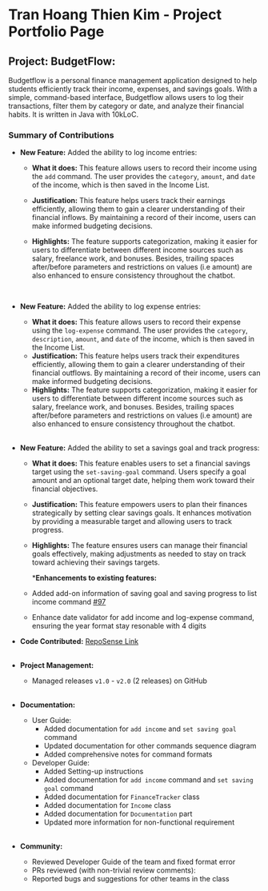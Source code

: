 # Tran Hoang Thien Kim - Project Portfolio Page

## Project: BudgetFlow:
Budgetflow is a personal finance management application designed to help students efficiently track their income,
expenses, and savings goals. With a simple, command-based interface, Budgetflow allows users to log their transactions,
filter them by category or date, and analyze their financial habits. It is written in Java with 10kLoC.

### Summary of Contributions
* __New Feature:__ Added the ability to log income entries:
    * **What it does:** This feature allows users to record their income using the `add` command. The user provides the `category`, `amount`, and `date` of the income, which is then saved in the Income List.
    * **Justification:** This feature helps users track their earnings efficiently, allowing them to gain a clearer understanding of their financial inflows. By maintaining a record of their income, users can make informed budgeting decisions.
  * **Highlights:** The feature supports categorization, making it easier for users to differentiate between different
    income sources such as salary, freelance work, and bonuses. Besides, trailing spaces after/before parameters and
    restrictions on values (i.e amount) are also enhanced to ensure consistency throughout the chatbot.

    <br>  

* __New Feature:__ Added the ability to log expense entries:
    * **What it does:** This feature allows users to record their expense using the `log-expense` command. The user
      provides the `category`, `description`, `amount`, and `date` of the income, which is then saved in the Income
      List.
    * **Justification:** This feature helps users track their expenditures efficiently, allowing them to gain a clearer
      understanding of their financial outflows. By maintaining a record of their income, users can make informed
      budgeting decisions.
    * **Highlights:** The feature supports categorization, making it easier for users to differentiate between different
      income sources such as salary, freelance work, and bonuses. Besides, trailing spaces after/before parameters and
      restrictions on values (i.e amount) are also enhanced to ensure consistency throughout the chatbot.

    <br>  

* __New Feature:__ Added the ability to set a savings goal and track progress:
    * **What it does:** This feature enables users to set a financial savings target using the `set-saving-goal` command. Users specify a goal amount and an optional target date, helping them work toward their financial objectives.
    * **Justification:** This feature empowers users to plan their finances strategically by setting clear savings goals. It enhances motivation by providing a measurable target and allowing users to track progress.
    * **Highlights:** The feature ensures users can manage their financial goals effectively, making adjustments as needed to stay on track toward achieving their savings targets.

      *__Enhancements to existing features:__
    * Added add-on information of saving goal and saving progress to list income command  [#97](https://github.com/AY2425S2-CS2113-T11a-1/tp/pull/97)
    * Enhance date validator for add income and log-expense command, ensuring the year format stay resonable with 4 digits
* __Code Contributed:__ [RepoSense Link](https://nus-cs2113-ay2425s2.github.io/tp-dashboard/?search=thienkim&sort=groupTitle&sortWithin=title&timeframe=commit&mergegroup=&groupSelect=groupByRepos&breakdown=true&checkedFileTypes=docs~functional-code~test-code~other&since=2025-02-21)
  <br><br>
* __Project Management:__
    * Managed releases `v1.0` - `v2.0` (2 releases) on GitHub
      <br><br>
* __Documentation:__
    * User Guide:
        * Added documentation for ```add income``` and ```set saving goal``` command
        * Updated documentation for other commands sequence diagram
        * Added comprehensive notes for command formats
    * Developer Guide:
        * Added Setting-up instructions
        * Added documentation for ```add income``` command and ```set saving goal``` command 
        * Added documentation for ```FinanceTracker``` class 
        * Added documentation for ```Income``` class
        * Added documentation for `Documentation` part
        * Updated more information for non-functional requirement
          <br><br>
* __Community:__
    * Reviewed Developer Guide of the team and fixed format error
    * PRs reviewed (with non-trivial review comments):
    * Reported bugs and suggestions for other teams in the class